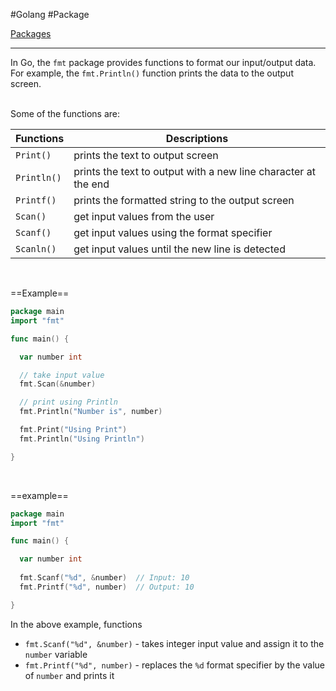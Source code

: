 #Golang #Package

[Packages](Packages.md#Commonly%20used%20packages)

---

In Go, the `fmt` package provides functions to format our input/output data. For example, the `fmt.Println()` function prints the data to the output screen.

<br>
Some of the functions are:

| Functions   | Descriptions                                                   |
| ----------- | -------------------------------------------------------------- |
| `Print()`   | prints the text to output screen                               |
| `Println()` | prints the text to output with a new line character at the end |
| `Printf()`  | prints the formatted string to the output screen               |
| `Scan()`    | get input values from the user                                 |
| `Scanf()`   | get input values using the format specifier                    |
| `Scanln()`  | get input values until the new line is detected                |
<br>


==Example==
```go
package main
import "fmt"

func main() {

  var number int

  // take input value
  fmt.Scan(&number)

  // print using Println
  fmt.Println("Number is", number)

  fmt.Print("Using Print")
  fmt.Println("Using Println")

}
```
<br>

==example==
```go
package main
import "fmt"

func main() {

  var number int
  
  fmt.Scanf("%d", &number)  // Input: 10
  fmt.Printf("%d", number)  // Output: 10

}
```

In the above example, functions

- `fmt.Scanf("%d", &number)` - takes integer input value and assign it to the `number` variable
- `fmt.Printf("%d", number)` - replaces the `%d` format specifier by the value of `number` and prints it